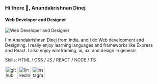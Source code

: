 ### Hi there 👋, Anandakrishnan Dinej
#### Web Developer and Designer
![Web Developer and Designer](https://arturssmirnovs.github.io/github-profile-readme-generator/images/banner.png)

I'm Anandakrishnan Dinej from India, and I do Web development and Designing. I really enjoy learning languages and frameworks like Express and React. I also enjoy wireframing, ui, ux, and design in general.

Skills:  HTML / CSS / JS / REACT / NODE / TS

[<img src='https://cdn.jsdelivr.net/npm/simple-icons@3.0.1/icons/github.svg' alt='github' height='40'>](https://github.com/Anandakrishnan21)  [<img src='https://cdn.jsdelivr.net/npm/simple-icons@3.0.1/icons/linkedin.svg' alt='linkedin' height='40'>](https://www.linkedin.com/in/anandakrishnan-dinej-29b737227/)  [<img src='https://cdn.jsdelivr.net/npm/simple-icons@3.0.1/icons/instagram.svg' alt='instagram' height='40'>](https://www.instagram.com/kricz_21/)  
